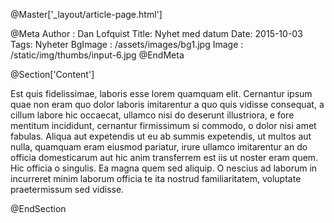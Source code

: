 @Master['_layout/article-page.html']

@Meta
Author : Dan Lofquist
Title: Nyhet med datum
Date: 2015-10-03
Tags: Nyheter
BgImage : /assets/images/bg1.jpg
Image : /static/img/thumbs/input-6.jpg
@EndMeta

@Section['Content']

Est quis fidelissimae, laboris esse lorem quamquam elit. Cernantur ipsum quae 
non eram quo dolor laboris imitarentur a quo quis vidisse consequat, a cillum 
labore hic occaecat, ullamco nisi do deserunt illustriora, e fore mentitum 
incididunt, cernantur firmissimum si commodo, o dolor nisi amet fabulas. Aliqua 
aut expetendis ut eu ab summis expetendis, ut multos aut nulla, quamquam eram 
eiusmod pariatur, irure ullamco imitarentur an do officia domesticarum aut hic 
anim transferrem est iis ut noster eram quem. Hic officia o singulis. Ea magna 
quem sed aliquip. O nescius ad laborum in incurreret minim laborum officia te 
ita nostrud familiaritatem, voluptate praetermissum sed vidisse.

@EndSection